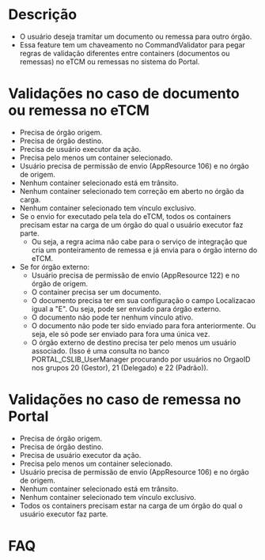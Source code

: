 # Descrição

- O usuário deseja tramitar um documento ou remessa para outro órgão.
- Essa feature tem um chaveamento no CommandValidator para pegar regras de validação diferentes entre containers (documentos ou remessas) no eTCM ou remessas no sistema do Portal.

# Validações no caso de documento ou remessa no eTCM

- Precisa de órgão origem.
- Precisa de órgão destino.
- Precisa de usuário executor da ação.
- Precisa pelo menos um container selecionado.
- Usuário precisa de permissão de envio (AppResource 106) e no órgão de origem.
- Nenhum container selecionado está em trânsito.
- Nenhum container selecionado tem correção em aberto no órgão da carga.
- Nenhum container selecionado tem vínculo exclusivo.
- Se o envio for executado pela tela do eTCM, todos os containers precisam estar na carga de um órgão do qual o usuário executor faz parte.
  - Ou seja, a regra acima não cabe para o serviço de integração que cria um ponteiramento de remessa e já envia para o órgão interno do eTCM.
- Se for órgão externo:
  - Usuário precisa de permissão de envio (AppResource 122) e no órgão de origem.
  - O container precisa ser um documento. 
  - O documento precisa ter em sua configuração o campo Localizacao igual a "E". Ou seja, pode ser enviado para órgão externo.
  - O documento não pode ter nenhum vínculo ativo.
  - O documento não pode ter sido enviado para fora anteriormente. Ou seja, ele só pode ser enviado para fora uma única vez.
  - O órgão externo de destino precisa ter pelo menos um usuário associado. (Isso é uma consulta no banco PORTAL_CSLIB_UserManager procurando por usuários no OrgaoID nos grupos 20 (Gestor), 21 (Delegado) e 22 (Padrão)).

# Validações no caso de remessa no Portal

- Precisa de órgão origem.
- Precisa de órgão destino.
- Precisa de usuário executor da ação.
- Precisa pelo menos um container selecionado.
- Usuário precisa de permissão de envio (AppResource 106) e no órgão de origem.
- Nenhum container selecionado está em trânsito.
- Nenhum container selecionado tem vínculo exclusivo.
- Todos os containers precisam estar na carga de um órgão do qual o usuário executor faz parte.

# FAQ